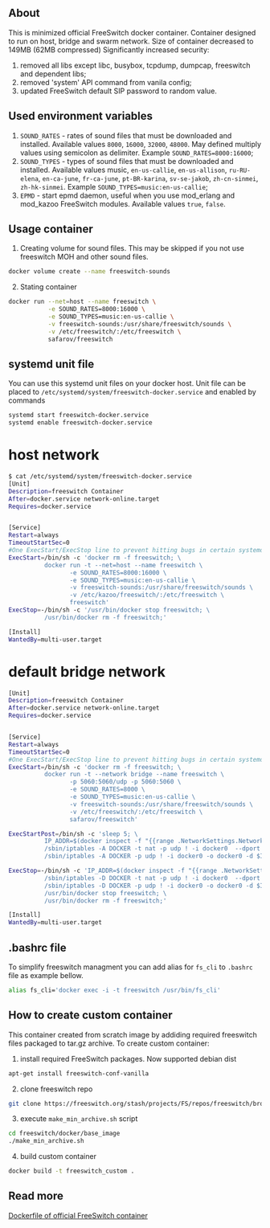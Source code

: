 About
-----

This is minimized official FreeSwitch docker container.
Container designed to run on host, bridge and swarm network.
Size of container decreased to 149MB (62MB compressed)
Significantly increased security:
1. removed all libs except libc, busybox, tcpdump, dumpcap, freeswitch and dependent libs;
2. removed 'system' API command from vanila config;
3. updated FreeSwitch default SIP password to random value.

Used environment variables
--------------------------

1. ```SOUND_RATES``` - rates of sound files that must be downloaded and installed. Available values ```8000```, ```16000```, ```32000```, ```48000```. May defined multiply values using semicolon as delimiter. Example ```SOUND_RATES=8000:16000```;
2. ```SOUND_TYPES``` - types of sound files that must be downloaded and installed. Available values music, ```en-us-callie```, ```en-us-allison```, ```ru-RU-elena```, ```en-ca-june```, ```fr-ca-june```, ```pt-BR-karina```, ```sv-se-jakob```, ```zh-cn-sinmei```, ```zh-hk-sinmei```. Example ```SOUND_TYPES=music:en-us-callie```;
3. ```EPMD``` - start epmd daemon, useful when you use mod_erlang and mod_kazoo FreeSwitch modules. Available values ```true```, ```false```.

Usage container
---------------

1. Creating volume for sound files. This may be skipped if you not use freeswitch MOH and other sound files.
```sh
docker volume create --name freeswitch-sounds 
```

2. Stating container
```sh
docker run --net=host --name freeswitch \
           -e SOUND_RATES=8000:16000 \
           -e SOUND_TYPES=music:en-us-callie \
           -v freeswitch-sounds:/usr/share/freeswitch/sounds \
           -v /etc/freeswitch/:/etc/freeswitch \
           safarov/freeswitch
```

systemd unit file
-----------------

You can use this systemd unit files on your docker host.
Unit file can be placed to ```/etc/systemd/system/freeswitch-docker.service``` and enabled by commands
```sh
systemd start freeswitch-docker.service
systemd enable freeswitch-docker.service
```

host network
============

```sh
$ cat /etc/systemd/system/freeswitch-docker.service
[Unit]
Description=freeswitch Container
After=docker.service network-online.target
Requires=docker.service


[Service]
Restart=always
TimeoutStartSec=0
#One ExecStart/ExecStop line to prevent hitting bugs in certain systemd versions
ExecStart=/bin/sh -c 'docker rm -f freeswitch; \
          docker run -t --net=host --name freeswitch \
                 -e SOUND_RATES=8000:16000 \
                 -e SOUND_TYPES=music:en-us-callie \
                 -v freeswitch-sounds:/usr/share/freeswitch/sounds \
                 -v /etc/kazoo/freeswitch/:/etc/freeswitch \
                 freeswitch'
ExecStop=-/bin/sh -c '/usr/bin/docker stop freeswitch; \
          /usr/bin/docker rm -f freeswitch;'

[Install]
WantedBy=multi-user.target
```

default bridge network
======================
```sh
[Unit]
Description=freeswitch Container
After=docker.service network-online.target
Requires=docker.service


[Service]
Restart=always
TimeoutStartSec=0
#One ExecStart/ExecStop line to prevent hitting bugs in certain systemd versions
ExecStart=/bin/sh -c 'docker rm -f freeswitch; \
          docker run -t --network bridge --name freeswitch \
                 -p 5060:5060/udp -p 5060:5060 \
                 -e SOUND_RATES=8000 \
                 -e SOUND_TYPES=music:en-us-callie \
                 -v freeswitch-sounds:/usr/share/freeswitch/sounds \
                 -v /etc/freeswitch/:/etc/freeswitch \
                 safarov/freeswitch'

ExecStartPost=/bin/sh -c 'sleep 5; \
          IP_ADDR=$(docker inspect -f "{{range .NetworkSettings.Networks}}{{.IPAddress}}{{end}}" freeswitch); \
          /sbin/iptables -A DOCKER -t nat -p udp ! -i docker0  --dport 17000:17999 -j DNAT --to $IP_ADDR:17000-17999; \
          /sbin/iptables -A DOCKER -p udp ! -i docker0 -o docker0 -d $IP_ADDR --dport 17000:17999 -j ACCEPT'

ExecStop=-/bin/sh -c 'IP_ADDR=$(docker inspect -f "{{range .NetworkSettings.Networks}}{{.IPAddress}}{{end}}" freeswitch); \
          /sbin/iptables -D DOCKER -t nat -p udp ! -i docker0  --dport 17000:17999 -j DNAT --to $IP_ADDR:17000-17999; \
          /sbin/iptables -D DOCKER -p udp ! -i docker0 -o docker0 -d $IP_ADDR --dport 17000:17999 -j ACCEPT; \
          /usr/bin/docker stop freeswitch; \
          /usr/bin/docker rm -f freeswitch;'

[Install]
WantedBy=multi-user.target
```

.bashrc file
------------
To simplify freeswitch managment you can add alias for ```fs_cli``` to ```.bashrc``` file as example bellow.
```sh
alias fs_cli='docker exec -i -t freeswitch /usr/bin/fs_cli'
```

How to create custom container
------------------------------
This container created from scratch image by addiding required freeswitch files packaged to tar.gz archive.
To create custom container:
1. install required FreeSwitch packages. Now supported debian dist
```sh
apt-get install freeswitch-conf-vanilla
```
2. clone freeswitch repo
```sh
git clone https://freeswitch.org/stash/projects/FS/repos/freeswitch/browse
```
3. execute ```make_min_archive.sh``` script
```sh
cd freeswitch/docker/base_image
./make_min_archive.sh
```
4. build custom container
```sh
docker build -t freeswitch_custom .
```

Read more
---------

[Dockerfile of official FreeSwitch container](https://github.com/signalwire/freeswitch/tree/master/docker/release)

